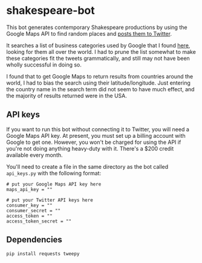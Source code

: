 # shakespeare-bot

This bot generates contemporary Shakespeare productions by using the Google Maps API to find random places and [posts them to Twitter](https://twitter.com/allzeworld).

It searches a list of business categories used by Google that I found [here](https://pixelcutlabs.com/blog/google-my-business-categories/), looking for them all over the world. I had to prune the list somewhat to make these categories fit the tweets grammatically, and still may not have been wholly successful in doing so.

I found that to get Google Maps to return results from countries around the world, I had to bias the search using their latitude/longitude. Just entering the country name in the search term did not seem to have much effect, and the majority of results returned were in the USA.

## API keys

If you want to run this bot without connecting it to Twitter, you will need a Google Maps API key. At present, you must set up a billing account with Google to get one. However, you won't be charged for using the API if you're not doing anything heavy-duty with it. There's a $200 credit available every month.

You'll need to create a file in the same directory as the bot called `api_keys.py` with the following format:

```
# put your Google Maps API key here
maps_api_key = ""

# put your Twitter API keys here
consumer_key = ""
consumer_secret = ""
access_token = ""
access_token_secret = ""
```

## Dependencies
```
pip install requests tweepy
```
